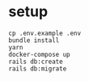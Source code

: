 # setup

    cp .env.example .env
    bundle install
    yarn
    docker-compose up
    rails db:create
    rails db:migrate

